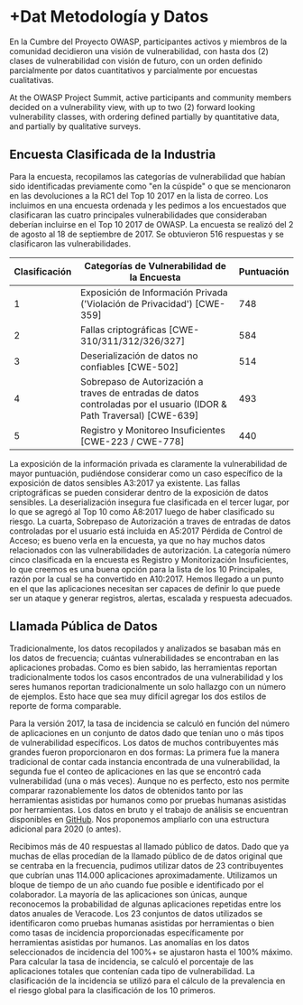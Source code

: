 # +Dat Metodología y Datos

En la Cumbre del Proyecto OWASP, participantes activos y miembros de la comunidad decidieron una visión de vulnerabilidad, con hasta dos (2) clases de vulnerabilidad con visión de futuro, con un orden definido parcialmente por datos cuantitativos y parcialmente por encuestas cualitativas.

At the OWASP Project Summit, active participants and community members decided on a vulnerability view, with up to two (2) forward looking vulnerability classes, with ordering defined partially by quantitative data, and partially by qualitative surveys.
 
## Encuesta Clasificada de la Industria

Para la encuesta, recopilamos las categorías de vulnerabilidad que habían sido identificadas previamente como "en la cúspide" o que se mencionaron en las devoluciones a la RC1 del Top 10 2017 en la lista de correo. Los incluimos en una encuesta ordenada y les pedimos a los encuestados que clasificaran las cuatro principales vulnerabilidades que consideraban deberían incluirse en el Top 10 2017 de OWASP. La encuesta se realizó del 2 de agosto al 18 de septiembre de 2017. Se obtuvieron 516 respuestas y se clasificaron las vulnerabilidades.

| Clasificación | Categorías de Vulnerabilidad de la Encuesta | Puntuación |
| -- | -- | -- |
| 1 | Exposición de Información Privada ('Violación de Privacidad') [CWE-359] | 748 |
| 2 | Fallas criptográficas [CWE-310/311/312/326/327]| 584 |
| 3 | Deserialización de datos no confiables [CWE-502] | 514 |
| 4 | Sobrepaso de Autorización a traves de entradas de datos controladas por el usuario (IDOR & Path Traversal) [CWE-639] | 493 |
| 5 | Registro y Monitoreo Insuficientes [CWE-223 / CWE-778]| 440 |

La exposición de la información privada es claramente la vulnerabilidad de mayor puntuación, pudiéndose considerar como un caso específico de la exposición de datos sensibles A3:2017 ya existente. Las fallas criptográficas se pueden considerar dentro de la exposición de datos sensibles. La deserialización insegura fue clasificada en el tercer lugar, por lo que se agregó al Top 10 como A8:2017 luego de haber clasificado su riesgo. La cuarta, Sobrepaso de Autorización a traves de entradas de datos controladas por el usuario está incluida en A5:2017 Pérdida de Control de Acceso; es bueno verla en la encuesta, ya que no hay muchos datos relacionados con las vulnerabilidades de autorización. La categoría número cinco clasificada en la encuesta es Registro y Monitorización Insuficientes, lo que creemos es una buena opción para la lista de los 10 Principales, razón por la cual se ha convertido en A10:2017. Hemos llegado a un punto en el que las aplicaciones necesitan ser capaces de definir lo que puede ser un ataque y generar registros, alertas, escalada y respuesta adecuados. 


## Llamada Pública de Datos

Tradicionalmente, los datos recopilados y analizados se basaban más en los datos de frecuencia; cuántas vulnerabilidades se encontraban en las aplicaciones probadas. Como es bien sabido, las herramientas reportan tradicionalmente todos los casos encontrados de una vulnerabilidad y los seres humanos reportan tradicionalmente un solo hallazgo con un número de ejemplos. Esto hace que sea muy difícil agregar los dos estilos de reporte de forma comparable.

Para la versión 2017, la tasa de incidencia se calculó en función del número de aplicaciones en un conjunto de datos dado que tenían uno o más tipos de vulnerabilidad específicos. Los datos de muchos contribuyentes más grandes fueron proporcionaron en dos formas: La primera fue la manera tradicional de contar cada instancia encontrada de una vulnerabilidad, la segunda fue el conteo de aplicaciones en las que se encontró cada vulnerabilidad (una o más veces). Aunque no es perfecto, esto nos permite comparar razonablemente los datos de obtenidos tanto por las herramientas asistidas por humanos como por pruebas humanas asistidas por herramientas. Los datos en bruto y el trabajo de análisis se encuentran disponibles en [GitHub](https://github.com/OWASP/Top10/tree/master/2017/datacall). Nos proponemos ampliarlo con una estructura adicional para 2020 (o antes).

Recibimos más de 40 respuestas al llamado público de datos. Dado que ya muchas de ellas procedían de la llamado público de de datos original que se centraba en la frecuencia, pudimos utilizar datos de 23 contribuyentes que cubrían unas 114.000 aplicaciones aproximadamente. Utilizamos un bloque de tiempo de un año cuando fue posible e identificado por el colaborador. La mayoría de las aplicaciones son únicas, aunque reconocemos la probabilidad de algunas aplicaciones repetidas entre los datos anuales de Veracode. Los 23 conjuntos de datos utilizados se identificaron como pruebas humanas asistidas por herramientas o bien como tasas de incidencia proporcionadas específicamente por herramientas asistidas por humanos. Las anomalías en los datos seleccionados de incidencia del 100%+ se ajustaron hasta el 100% máximo. Para calcular la tasa de incidencia, se calculó el porcentaje de las aplicaciones totales que contenían cada tipo de vulnerabilidad. La clasificación de la incidencia se utilizó para el cálculo de la prevalencia en el riesgo global para la clasificación de los 10 primeros. 
